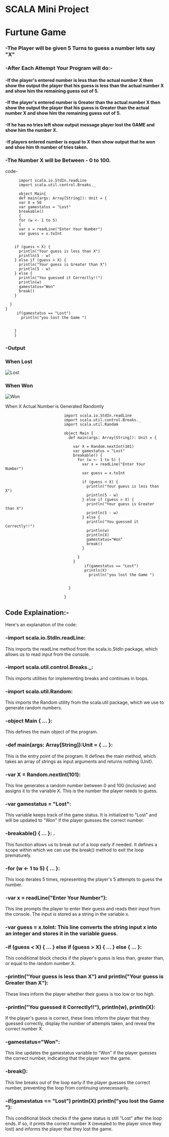 # SCALA Mini Project 

# Furtune Game 

### -The Player will be given 5 Turns to guess a number lets say "X"
### -After Each Attempt Your Program will do:-
#### -If the player's entered number is less than the actual number X then show the output the player that his guess is less than the actual number X and show him the remaining guess out of 5.
#### -If the player's entered number is Greater than the actual number X then show the output the player that his guess is Greater than the actual number X and show him the remaining guess out of 5.
#### -If he has no tries left show output message player lost the GAME and show him the number X.
#### -If players entered number is equal to X then show output that he won and shoe him th number of tries taken.
### -The Number X will be Between - 0 to 100.


code- 
          
          import scala.io.StdIn.readLine
          import scala.util.control.Breaks._
  
          object Main{
          def main(args: Array[String]): Unit = {
          var X = 50
          var gamestatus = "Lost"
          breakable() 
          {
          for (w <- 1 to 5) 
          {
          var x = readLine("Enter Your Number")
          var guess = x.toInt


        if (guess < X) {
          println("Your guess is less than X")
          println(5 - w)
        } else if (guess > X) {
          println("Your guess is Greater than X")
          println(5 - w)
        } else {
          println("You guessed it Correctly!!")
          println(w)
          gamestatus="Won"
          break()
        }

      }
    }
         if(gamestatus == "Lost")
           println("you lost the Game ")

 
        }
        }


### -Output
### When Lost
![Lost](https://github.com/Reyyadav/scala/assets/153619494/55c0553c-c596-47ec-88d2-7e6258c69d14)

### When Won
![Won](https://github.com/Reyyadav/scala/assets/153619494/9610d462-f0be-4295-b9f1-4f108f135cc5)

When X Actual Number is Generated Randomly

                              import scala.io.StdIn.readLine
                              import scala.util.control.Breaks._
                              import scala.util.Random
                              
                              object Main {
                                def main(args: Array[String]): Unit = {
                                  
                                  var X = Random.nextInt(101)
                                  var gamestatus = "Lost"
                                  breakable() {
                                    for (w <- 1 to 5) {
                                      var x = readLine("Enter Your Number")
                                      var guess = x.toInt
                              
                                      if (guess < X) {
                                        println("Your guess is less than X")
                                        println(5 - w)
                                      } else if (guess > X) {
                                        println("Your guess is Greater than X")
                                        println(5 - w)
                                      } else {
                                        println("You guessed it Correctly!!")
                                        println(w)
                                        println(X)
                                        gamestatus="Won"
                                        break()
                                      }
                              
                                    }
                                  }
                                       if(gamestatus == "Lost")
                                       println(X)
                                         println("you lost the Game ")
                              
                               
                                }
                              
                              }
                              


## Code Explaination:-
Here's an explanation of the code:

### -import scala.io.StdIn.readLine: 
This imports the readLine method from the scala.io.StdIn package, which allows us to read input from the console.

### -import scala.util.control.Breaks._: 
This imports utilities for implementing breaks and continues in loops.

### -import scala.util.Random:
This imports the Random utility from the scala.util package, which we use to generate random numbers.

### -object Main { ... }: 
This defines the main object of the program.

### -def main(args: Array[String]):Unit = { ... }: 
This is the entry point of the program. It defines the main method, which takes an array of strings as input arguments and returns nothing (Unit).

### -var X = Random.nextInt(101): 
This line generates a random number between 0 and 100 (inclusive) and assigns it to the variable X. This is the number the player needs to guess.

### -var gamestatus = "Lost": 
This variable keeps track of the game status. It is initialized to "Lost" and will be updated to "Won" if the player guesses the correct number.

### -breakable() { ... }: .
This function allows us to break out of a loop early if needed. It defines a scope within which we can use the break() method to exit the loop prematurely.

### -for (w <- 1 to 5) { ... }: 
This loop iterates 5 times, representing the player's 5 attempts to guess the number.

### -var x = readLine("Enter Your Number"): 
This line prompts the player to enter their guess and reads their input from the console. The input is stored as a string in the variable x.

### -var guess = x.toInt: This line converts the string input x into an integer and stores it in the variable guess.

### -if (guess < X) { ... } else if (guess > X) { ... } else { ... }: 
This conditional block checks if the player's guess is less than, greater than, or equal to the random number X.

### -println("Your guess is less than X") and println("Your guess is Greater than X"): 
These lines inform the player whether their guess is too low or too high.

### -println("You guessed it Correctly!!"), println(w), println(X): 
If the player's guess is correct, these lines inform the player that they guessed correctly, display the number of attempts taken, and reveal the correct number X.

### -gamestatus="Won": 
This line updates the gamestatus variable to "Won" if the player guesses the correct number, indicating that the player won the game.

### -break(): 
This line breaks out of the loop early if the player guesses the correct number, preventing the loop from continuing unnecessarily.

### -if(gamestatus == "Lost") println(X) println("you lost the Game "): 
This conditional block checks if the game status is still "Lost" after the loop ends. If so, it prints the correct number X (revealed to the player since they lost) and informs the player that they lost the game.
